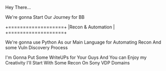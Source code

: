 Hey There...

We're gonna Start Our Journey for BB  


  +===================+
  |Recon & Automation |
  +===================+	


We're gonna use Python As our Main Language for Automating Recon And some Vuln Discovery Process

I'm Gonna Put Some WriteUPs for Your Guys And You can Enjoy my Creativity
I'll Start With Some Recon On Sony VDP Domains
